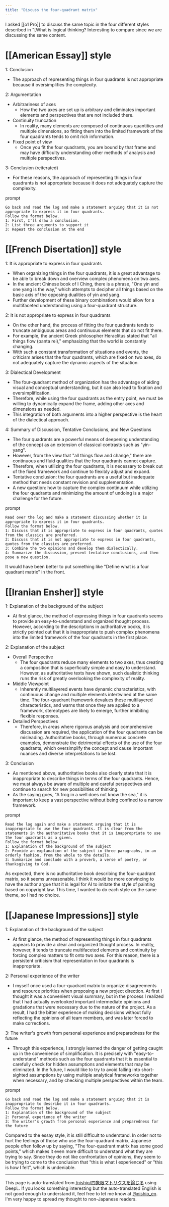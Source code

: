 ```yaml
---
title: "Discuss the four-quadrant matrix"
---
```


I asked [[o1 Pro]] to discuss the same topic in the four different styles described in "[What is logical thinking?
Interesting to compare since we are discussing the same content.

# [[American Essay]] style
1: Conclusion
- The approach of representing things in four quadrants is not appropriate because it oversimplifies the complexity.

2: Argumentation
- Arbitrariness of axes
    - How the two axes are set up is arbitrary and eliminates important elements and perspectives that are not included there.
- Continuity truncation
    - In reality, many elements are composed of continuous quantities and multiple dimensions, so fitting them into the limited framework of the four quadrants tends to omit rich information.
- Fixed point of view
    - Once you fit the four quadrants, you are bound by that frame and may have difficulty understanding other methods of analysis and multiple perspectives.

3: Conclusion (reiterated)
- For these reasons, the approach of representing things in four quadrants is not appropriate because it does not adequately capture the complexity.

prompt

```
Go back and read the log and make a statement arguing that it is not appropriate to express it in four quadrants.
Follow the format below.
1: First, I'll draw a conclusion.
2: List three arguments to support it
3: Repeat the conclusion at the end
```


# [[French Disertation]] style
1: It is appropriate to express in four quadrants
- When organizing things in the four quadrants, it is a great advantage to be able to break down and overview complex phenomena on two axes.
- In the ancient Chinese book of I Ching, there is a phrase, "One yin and one yang is the way," which attempts to decipher all things based on the basic axis of the opposing dualities of yin and yang.
- Further development of these binary combinations would allow for a multifaceted understanding using a four-quadrant structure.

2: It is not appropriate to express in four quadrants
- On the other hand, the process of fitting the four quadrants tends to truncate ambiguous areas and continuous elements that do not fit there.
- For example, the ancient Greek philosopher Heraclitus stated that "all things flow (panta rei)," emphasizing that the world is constantly changing.
- With such a constant transformation of situations and events, the criticism arises that the four quadrants, which are fixed on two axes, do not adequately capture the dynamic aspects of the situation.

3: Dialectical Development
- The four-quadrant method of organization has the advantage of aiding visual and conceptual understanding, but it can also lead to fixation and oversimplification.
- Therefore, while using the four quadrants as the entry point, we must be willing to dynamically expand the frame, adding other axes and dimensions as needed.
- This integration of both arguments into a higher perspective is the heart of the dialectical approach.

4: Summary of Discussion, Tentative Conclusions, and New Questions
- The four quadrants are a powerful means of deepening understanding of the concept as an extension of classical contrasts such as "yin-yang".
- However, from the view that "all things flow and change," there are continuous and fluid qualities that the four quadrants cannot capture.
- Therefore, when utilizing the four quadrants, it is necessary to break out of the fixed framework and continue to flexibly adjust and expand.
- Tentative conclusion: the four quadrants are a useful but inadequate method that needs constant revision and supplementation.
- A new question: how to capture the complex continuum while utilizing the four quadrants and minimizing the amount of undoing is a major challenge for the future.

prompt

```
Read over the log and make a statement discussing whether it is appropriate to express it in four quadrants.
Follow the format below.
1: Discuss that it is appropriate to express in four quadrants, quotes from the classics are preferred.
2: Discuss that it is not appropriate to express in four quadrants, quotes from the classics are preferred.
3: Combine the two opinions and develop them dialectically.
4: Summarize the discussion, present tentative conclusions, and then pose a new question.
```

It would have been better to put something like "Define what is a four quadrant matrix" in the front.

# [[Iranian Ensher]] style

1: Explanation of the background of the subject
- At first glance, the method of expressing things in four quadrants seems to provide an easy-to-understand and organized thought process. However, according to the descriptions in authoritative books, it is strictly pointed out that it is inappropriate to push complex phenomena into the limited framework of the four quadrants in the first place.

2: Explanation of the subject
- Overall Perspective
    - The four quadrants reduce many elements to two axes, thus creating a composition that is superficially simple and easy to understand. However, as authoritative texts have shown, such dualistic thinking runs the risk of greatly overlooking the complexity of reality.
- Middle Viewpoint
    - Inherently multilayered events have dynamic characteristics, with continuous change and multiple elements intertwined at the same time. The four-quadrant framework devalues these multilayered characteristics, and warns that once they are applied to a framework, stereotypes are likely to emerge, further inhibiting flexible responses.
- Detailed Perspectives
    - Therefore, in areas where rigorous analysis and comprehensive discussion are required, the application of the four quadrants can be misleading. Authoritative books, through numerous concrete examples, demonstrate the detrimental effects of the use of the four quadrants, which oversimplify the concept and cause important nuances and diverse interpretations to be lost.

3: Conclusion
- As mentioned above, authoritative books also clearly state that it is inappropriate to describe things in terms of the four quadrants. Hence, we must always be aware of multiple and careful perspectives and continue to search for new possibilities of thinking.
- As the saying goes, "A frog in a well does not know the sea," it is important to keep a vast perspective without being confined to a narrow framework.

prompt

```
Read the log again and make a statement arguing that it is inappropriate to use the four quadrants. It is clear from the statements in the authoritative books that it is inappropriate to use the four quadrants as a given.
Follow the format below.
1: Explanation of the background of the subject
2: Provide an explanation of the subject in three paragraphs, in an orderly fashion, from the whole to the details.
3: Summarize and conclude with a proverb, a verse of poetry, or thanksgiving to God.
```

As expected, there is no authoritative book describing the four-quadrant matrix, so it seems unreasonable. I think it would be more convincing to have the author argue that it is legal for AI to imitate the style of painting based on copyright law. This time, I wanted to do each style on the same theme, so I had no choice.

# [[Japanese Impressions]] style

1: Explanation of the background of the subject
- At first glance, the method of representing things in four quadrants appears to provide a clear and organized thought process. In reality, however, it tends to truncate multifaceted elements and continuity by forcing complex matters to fit onto two axes. For this reason, there is a persistent criticism that representation in four quadrants is inappropriate.

2: Personal experience of the writer
- I myself once used a four-quadrant matrix to organize disagreements and resource priorities when proposing a new project direction. At first I thought it was a convenient visual summary, but in the process I realized that I had actually overlooked important intermediate opinions and gradations that were necessary due to the nature of the project. As a result, I had the bitter experience of making decisions without fully reflecting the opinions of all team members, and was later forced to make corrections.

3: The writer's growth from personal experience and preparedness for the future
- Through this experience, I strongly learned the danger of getting caught up in the convenience of simplification. It is precisely with "easy-to-understand" methods such as the four quadrants that it is essential to carefully check for hidden assumptions and elements that may be eliminated. In the future, I would like to try to avoid falling into short-sighted assumptions by using multiple analytical frameworks together when necessary, and by checking multiple perspectives within the team.

prompt

```
Go back and read the log and make a statement arguing that it is inappropriate to describe it in four quadrants.
Follow the format below.
1: Explanation of the background of the subject
2: Personal experience of the writer
3: The writer's growth from personal experience and preparedness for the future
```

Compared to the essay style, it is still difficult to understand. In order not to hurt the feelings of those who use the four-quadrant matrix, Japanese people often follow up by saying, "The four-quadrant matrix has some good points," which makes it even more difficult to understand what they are trying to say. Since they do not like confrontation of opinions, they seem to be trying to come to the conclusion that "this is what I experienced" or "this is how I felt", which is undeniable.

---
This page is auto-translated from [/nishio/四象限マトリクスを論じる](https://scrapbox.io/nishio/四象限マトリクスを論じる) using DeepL. If you looks something interesting but the auto-translated English is not good enough to understand it, feel free to let me know at [@nishio_en](https://twitter.com/nishio_en). I'm very happy to spread my thought to non-Japanese readers.